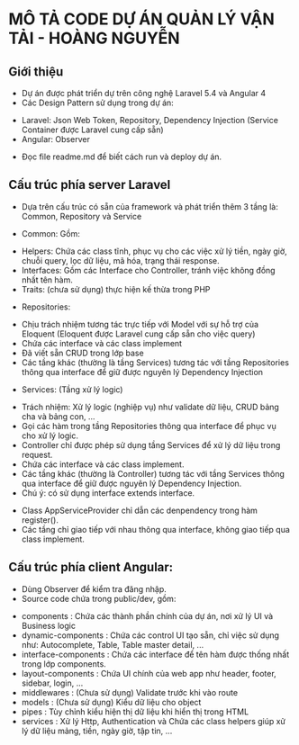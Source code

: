 # MÔ TẢ CODE DỰ ÁN QUẢN LÝ VẬN TẢI - HOÀNG NGUYỄN

## Giới thiệu
- Dự án được phát triển dự trên công nghệ Laravel 5.4 và Angular 4
- Các Design Pattern sử dụng trong dự án:
+ Laravel: Json Web Token, Repository, Dependency Injection (Service Container được Laravel cung cấp sẵn)
+ Angular: Observer

- Đọc file readme.md để biết cách run và deploy dự án.

## Cấu trúc phía server Laravel
- Dựa trên cấu trúc có sẵn của framework và phát triển thêm 3 tầng là: Common, Repository và Service

- Common: Gồm:
+ Helpers: Chứa các class tĩnh, phục vụ cho các việc xử lý tiền, ngày giờ, chuỗi query, lọc dữ liệu, mã hóa, trạng thái response.
+ Interfaces: Gồm các Interface cho Controller, tránh việc không đồng nhất tên hàm.
+ Traits: (chưa sử dụng) thực hiện kế thừa trong PHP

- Repositories:
+ Chịu trách nhiệm tương tác trực tiếp với Model với sự hỗ trợ của Eloquent (Eloquent được Laravel cung cấp sẵn cho việc query)
+ Chứa các interface và các class implement
+ Đã viết sẵn CRUD trong lớp base
+ Các tầng khác (thường là tầng Services) tương tác với tầng Repositories thông qua interface để giữ được nguyên lý Dependency Injection

- Services: (Tầng xử lý logic)
+ Trách nhiệm: Xử lý logic (nghiệp vụ) như validate dữ liệu, CRUD bảng cha và bảng con, ... 
+ Gọi các hàm trong tầng Repositories thông qua interface để phục vụ cho xử lý logic.
+ Controller chỉ được phép sử dụng tầng Services để xử lý dữ liệu trong request.
+ Chứa các interface và các class implement.
+ Các tầng khác (thường là Controller) tương tác với tầng Services thông qua interface để giữ được nguyên lý Dependency Injection.
+ Chú ý: có sử dụng interface extends interface.

- Class AppServiceProvider chỉ dẫn các denpendency trong hàm register().
- Các tầng chỉ giao tiếp với nhau thông qua interface, không giao tiếp qua class implement.

## Cấu trúc phía client Angular:
- Dùng Observer để kiểm tra đăng nhập.
- Source code chứa trong public/dev, gồm:

+ components                : Chứa các thành phần chính của dự án, nơi xử lý UI và Business logic
+ dynamic-components        : Chứa các control UI tạo sẵn, chỉ việc sử dụng như: Autocomplete, Table, Table master detail, ...
+ interface-components      : Chứa các interface để tên hàm được thống nhất trong lớp components.
+ layout-components         : Chứa UI chính của web app như header, footer, sidebar, login, ...
+ middlewares               : (Chưa sử dụng) Validate trước khi vào route
+ models                    : (Chưa sử dụng) Kiểu dữ liệu cho object
+ pipes                     : Tùy chỉnh kiểu hiện thị dữ liệu khi hiển thị trong HTML
+ services                  : Xử lý Http, Authentication và Chứa các class helpers giúp xử lý dữ liệu mảng, tiền, ngày giờ, tập tin, ...